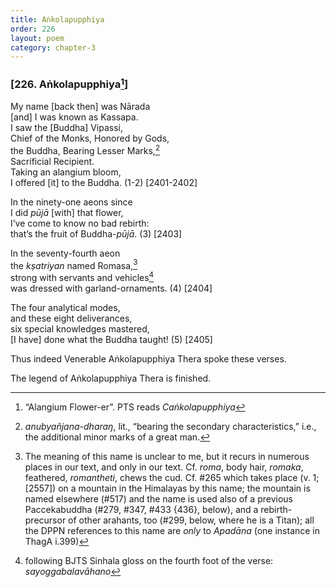 ```yaml
---
title: Aṅkolapupphiya
order: 226
layout: poem
category: chapter-3
---
```


### \[226. Aṅkolapupphiya[^1]\]

My name \[back then\] was Nārada  
\[and\] I was known as Kassapa.  
I saw the \[Buddha\] Vipassi,  
Chief of the Monks, Honored by Gods,  
the Buddha, Bearing Lesser Marks,[^2]  
Sacrificial Recipient.  
Taking an alangium bloom,  
I offered \[it\] to the Buddha. (1-2) \[2401-2402\]

In the ninety-one aeons since  
I did *pūjā* \[with\] that flower,  
I’ve come to know no bad rebirth:  
that’s the fruit of Buddha-*pūjā*. (3) \[2403\]

In the seventy-fourth aeon  
the *kṣatriyan* named Romasa,[^3]  
strong with servants and vehicles[^4]  
was dressed with garland-ornaments. (4) \[2404\]

The four analytical modes,  
and these eight deliverances,  
six special knowledges mastered,  
\[I have\] done what the Buddha taught! (5) \[2405\]

Thus indeed Venerable Aṅkolapupphiya Thera spoke these verses.

The legend of Aṅkolapupphiya Thera is finished.

[^1]: “Alangium Flower-er”. PTS reads *Caṅkolapupphiya*

[^2]: *anubyañjana-dharaŋ*, lit., “bearing the secondary characteristics,” i.e., the additional minor marks of a great man.

[^3]: The meaning of this name is unclear to me, but it recurs in numerous places in our text, and only in our text. Cf. *roma*, body hair, *romaka*, feathered, *romantheti*, chews the cud. Cf. \#265 which takes place (v. 1; \[2557\]) on a mountain in the Himalayas by this name; the mountain is named elsewhere (\#517) and the name is used also of a previous Paccekabuddha (\#279, \#347, \#433 {436}, below), and a rebirth-precursor of other arahants, too (\#299, below, where he is a Titan); all the DPPN references to this name are *only* to *Apadāna* (one instance in ThagA i.399)

[^4]: following BJTS Sinhala gloss on the fourth foot of the verse: *sayoggabalavāhano*
